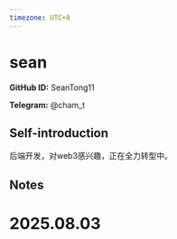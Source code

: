 ```yaml
---
timezone: UTC+8
---
```


# sean

**GitHub ID:** SeanTong11

**Telegram:** @cham_t

## Self-introduction

后端开发，对web3感兴趣，正在全力转型中。

## Notes

<!-- Content_START -->

# 2025.08.03


<!-- Content_END -->
